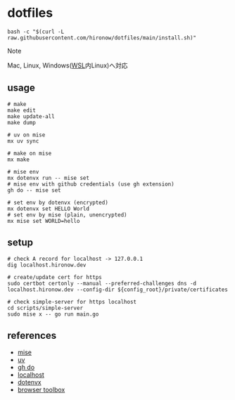 # dotfiles

```shell
bash -c "$(curl -L raw.githubusercontent.com/hironow/dotfiles/main/install.sh)"
```

> [!NOTE]  
> Mac, Linux, Windows([WSL](https://learn.microsoft.com/en-us/windows/wsl/)内Linux)へ対応

## usage

```shell
# make
make edit
make update-all
make dump

# uv on mise
mx uv sync

# make on mise
mx make

# mise env
mx dotenvx run -- mise set
# mise env with github credentials (use gh extension)
gh do -- mise set

# set env by dotenvx (encrypted)
mx dotenvx set HELLO World
# set env by mise (plain, unencrypted)
mx mise set WORLD=hello
```

## setup

```shell
# check A record for localhost -> 127.0.0.1
dig localhost.hironow.dev

# create/update cert for https
sudo certbot certonly --manual --preferred-challenges dns -d localhost.hironow.dev --config-dir ${config_root}/private/certificates

# check simple-server for https localhost
cd scripts/simple-server
sudo mise x -- go run main.go
```

## references

- [mise](https://github.com/jdx/mise)
- [uv](https://github.com/astral-sh/uv)
- [gh do](https://github.com/k1LoW/gh-do)
- [localhost](https://blog.jxck.io/entries/2020-06-29/https-for-localhost.html)
- [dotenvx](https://dotenvx.com/)
- [browser toolbox](https://toolbox.googleapps.com/)
